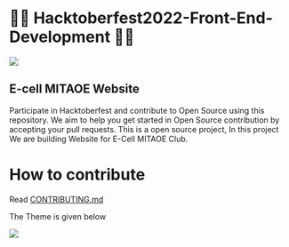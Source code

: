 # 🥇🥇 Hacktoberfest2022-Front-End-Development  🏅🏅

![](/images/Hactktoberfest.png)

## E-cell MITAOE  Website

Participate in Hacktoberfest and contribute to Open Source using this repository. We aim to help you get started in Open Source contribution by accepting your pull requests. This is a open source project, In this project We are building Website for E-Cell MITAOE Club.

# How to contribute 
Read [CONTRIBUTING.md](https://github.com/ayushnandanwar08/ecell-website/blob/master/CONTRIBUTING.md)

The Theme is given below

![](/mages/Ui.png)


